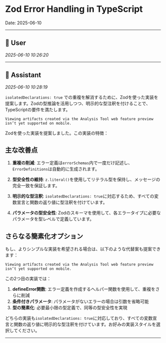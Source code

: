 # Zod Error Handling in TypeScript

Date: 2025-06-10

---

## 👤 User
*2025-06-10 10:26:20*



---

## 🤖 Assistant
*2025-06-10 10:28:19*

`isolatedDeclarations: true` での重複を解消するために、Zodを使った実装を提案します。Zodの型推論を活用しつつ、明示的な型注釈を付けることで、TypeScriptの要件を満たします。
```
Viewing artifacts created via the Analysis Tool web feature preview isn’t yet supported on mobile.
```

Zodを使った実装を提案しました。この実装の特徴：

## 主な改善点

1. **重複の削減**: エラー定義は`errorSchemas`内で一度だけ記述し、`ErrorDefinitions`は自動的に生成されます。

2. **型安全性の維持**: `z.literal()`を使用してリテラル型を保持し、メッセージの完全一致を保証します。

3. **明示的な型注釈**: `isolatedDeclarations: true`に対応するため、すべての変数宣言と関数の返り値に型注釈を付けています。

4. **パラメータの型安全性**: Zodのスキーマを使用して、各エラータイプに必要なパラメータを型レベルで定義しています。

## さらなる簡素化オプション

もし、よりシンプルな実装を希望される場合は、以下のような代替案も提案できます：
```
Viewing artifacts created via the Analysis Tool web feature preview isn’t yet supported on mobile.
```

この2つ目の実装では：

1. **defineError関数**: エラー定義を作成するヘルパー関数を使用して、重複をさらに削減
2. **条件付きパラメータ**: パラメータがないエラーの場合は引数を省略可能
3. **型の簡素化**: 必要最小限の型定義で、同等の型安全性を実現

どちらの実装も`isolatedDeclarations: true`に対応しており、すべての変数宣言と関数の返り値に明示的な型注釈を付けています。お好みの実装スタイルを選択してください。

---
